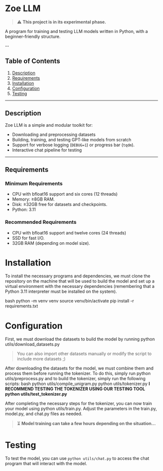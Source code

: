 # Zoe LLM

> ⚠️ **This project is in its experimental phase.**

A program for training and testing LLM models written in Python, with a beginner-friendly structure.

--
## Table of Contents

1. [Description](#description)
2. [Requirements](#requirements)
3. [Installation](#installation)
4. [Configuration](#configuration)
5. [Testing](#test)
---

## Description

Zoe LLM is a simple and modular toolkit for:

- Downloading and preprocessing datasets
- Building, training, and testing GPT-like models from scratch
- Support for verbose logging (`DEBUG=1`) or progress bar (`tqdm`).
- Interactive chat pipeline for testing
---

## Requirements

### Minimum Requirements

- CPU with bfloat16 support and six cores (12 threads)
- Memory: ≥8GB RAM.
- Disk: ≥32GB free for datasets and checkpoints.
- Python: 3.11

### Recommended Requirements

- CPU with bfloat16 support and twelve cores (24 threads)
- SSD for fast I/O.
- 32GB RAM (depending on model size).

# Installation
To install the necessary programs and dependencies, we must clone the repository on the machine that will be used to build the model and set up a virtual environment with the necessary dependencies (remembering that a Python 3.11 interpreter must be installed on the system).

bash
python -m venv venv
source venv/bin/activate
pip install -r requirements.txt
# Configuration
First, we must download the datasets to build the model by running python utils/download_datasets.py
> You can also import other datasets manually or modify the script to include more datasets ;)

After downloading the datasets for the model, we must combine them and process them before running the tokenizer. To do this, simply run python utils/preprocess.py and to build the tokenizer, simply run the following scripts:
bash
python utils/compile_unigram.py
python utils/tokenizer.py
**I RECOMMEND TESTING THE TOKENIZER USING OUR TESTING TOOL python utils/test_tokenizer.py**

After completing the necessary steps for the tokenizer, you can now train your model using python utils/train.py.
Adjust the parameters in the train.py, model.py, and chat.py files as needed.

> ⏳ **Model training can take a few hours depending on the situation...**

# Testing
To test the model, you can use `python utils/chat.py` to access the chat program that will interact with the model.
